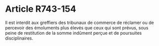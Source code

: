 # Article R743-154

Il est interdit aux greffiers des tribunaux de commerce de réclamer ou de percevoir des émoluments plus élevés que ceux qui sont prévus, sous peine de restitution de la somme indûment perçue et de poursuites disciplinaires.